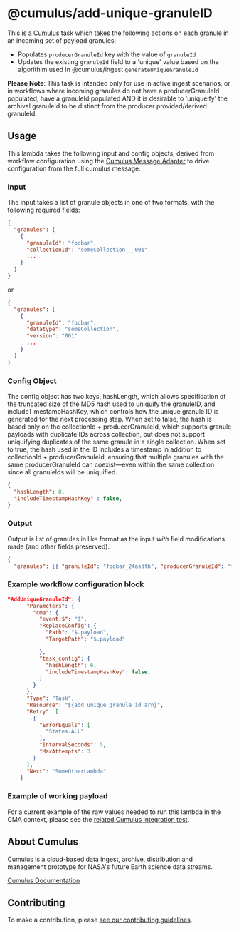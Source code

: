 # @cumulus/add-unique-granuleID

This is a [Cumulus](https://nasa.github.io/cumulus) task which takes the following actions on each granule in an incoming set of payload granules:

- Populates `producerGranuleId` key with the value of `granuleId`
- Updates the existing `granuleId` field to a 'unique' value based on the algorithim used in @cumulus/ingest `generateUniqueGranuleId`

**Please Note**: This task is intended only for use in active ingest scenarios, or in workflows where incoming granules do not have a producerGranuleId populated, have a granuleId populated AND it is desirable to 'uniqueify' the archival granuleId to be distinct from the producer provided/derived granuleId.

## Usage

This lambda takes the following input and config objects, derived from workflow configuration using the [Cumulus Message Adapter](https://github.com/nasa/cumulus-message-adapter/blob/master/CONTRACT.md) to drive configuration from the full cumulus message:

### Input

The input takes a list of granule objects in one of two formats, with the following required fields:

```json
{
  "granules": [
    {
      "granuleId": "foobar",
      "collectionId": "someCollection___001"
      ...
    }
  ]
}
```

or

```json
{
  "granules": [
    {
      "granuleId": "foobar",
      "datatype": "someCollection",
      "version": "001"
      ...
    }
  ]
}
```

### Config Object

The config object has two keys, hashLength, which  allows specification of the truncated size of the MD5 hash used to uniquify the granuleID, and
includeTimestampHashKey, which controls how the unique granule ID is generated for the next processing step.
When set to false, the hash is based only on the collectionId + producerGranuleId, which supports granule payloads with duplicate IDs across collection, but does not support uniquifying duplicates of the same granule in a single collection.
When set to true, the hash used in the ID includes a timestamp in addition to collectionId + producerGranuleId, ensuring that multiple granules with the same producerGranuleId can coexist—even within the same collection since all granuleIds will be uniquified.

```json
{
  "hashLength": 8,
  "includeTimestampHashKey" : false,
}
```

### Output

Output is list of granules in like format as the input *with* field modifications made (and other fields preserved).

```JSON
{
  "granules": [{ "granuleId": "foobar_24asdfh", "producerGranuleId": "foobar", "datatype": "someCollection", "version": "001" }]}
```

### Example workflow configuration block

```json
"AddUniqueGranuleId": {
      "Parameters": {
        "cma": {
          "event.$": "$",
          "ReplaceConfig": {
            "Path": "$.payload",
            "TargetPath": "$.payload"

          },
          "task_config": {
            "hashLength": 6,
            "includeTimestampHashKey": false,
          }
        }
      },
      "Type": "Task",
      "Resource": "${add_unique_granule_id_arn}",
      "Retry": [
        {
          "ErrorEquals": [
            "States.ALL"
          ],
          "IntervalSeconds": 5,
          "MaxAttempts": 3
        }
      ],
      "Next": "SomeOtherLambda"
    }
```

### Example of working payload

For a current example of the raw values needed to run this lambda in the CMA context, please see the [related Cumulus integration test](https://github.com/nasa/cumulus/example/spec/parallel/addUniqueGranuleId/AddUniqueGranuleIdSpec.js#L35).

## About Cumulus

Cumulus is a cloud-based data ingest, archive, distribution and management prototype for NASA's future Earth science data streams.

[Cumulus Documentation](https://nasa.github.io/cumulus)

## Contributing

To make a contribution, please [see our contributing guidelines](https://github.com/nasa/cumulus/blob/master/CONTRIBUTING.md).

